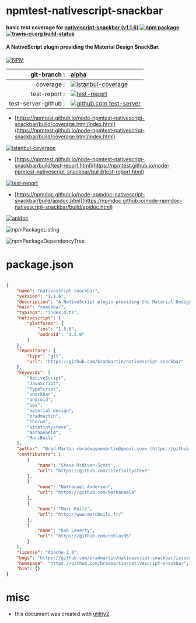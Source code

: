 # npmtest-nativescript-snackbar

#### basic test coverage for  [nativescript-snackbar (v1.1.6)](https://github.com/bradmartin/nativescript-snackbar)  [![npm package](https://img.shields.io/npm/v/npmtest-nativescript-snackbar.svg?style=flat-square)](https://www.npmjs.org/package/npmtest-nativescript-snackbar) [![travis-ci.org build-status](https://api.travis-ci.org/npmtest/node-npmtest-nativescript-snackbar.svg)](https://travis-ci.org/npmtest/node-npmtest-nativescript-snackbar)

#### A NativeScript plugin providing the Material Design SnackBar.

[![NPM](https://nodei.co/npm/nativescript-snackbar.png?downloads=true&downloadRank=true&stars=true)](https://www.npmjs.com/package/nativescript-snackbar)

| git-branch : | [alpha](https://github.com/npmtest/node-npmtest-nativescript-snackbar/tree/alpha)|
|--:|:--|
| coverage : | [![istanbul-coverage](https://npmtest.github.io/node-npmtest-nativescript-snackbar/build/coverage.badge.svg)](https://npmtest.github.io/node-npmtest-nativescript-snackbar/build/coverage.html/index.html)|
| test-report : | [![test-report](https://npmtest.github.io/node-npmtest-nativescript-snackbar/build/test-report.badge.svg)](https://npmtest.github.io/node-npmtest-nativescript-snackbar/build/test-report.html)|
| test-server-github : | [![github.com test-server](https://npmtest.github.io/node-npmtest-nativescript-snackbar/GitHub-Mark-32px.png)](https://npmtest.github.io/node-npmtest-nativescript-snackbar/build/app/index.html) | | build-artifacts : | [![build-artifacts](https://npmtest.github.io/node-npmtest-nativescript-snackbar/glyphicons_144_folder_open.png)](https://github.com/npmtest/node-npmtest-nativescript-snackbar/tree/gh-pages/build)|

- [https://npmtest.github.io/node-npmtest-nativescript-snackbar/build/coverage.html/index.html](https://npmtest.github.io/node-npmtest-nativescript-snackbar/build/coverage.html/index.html)

[![istanbul-coverage](https://npmtest.github.io/node-npmtest-nativescript-snackbar/build/screenCapture.buildCi.browser.%252Ftmp%252Fbuild%252Fcoverage.lib.html.png)](https://npmtest.github.io/node-npmtest-nativescript-snackbar/build/coverage.html/index.html)

- [https://npmtest.github.io/node-npmtest-nativescript-snackbar/build/test-report.html](https://npmtest.github.io/node-npmtest-nativescript-snackbar/build/test-report.html)

[![test-report](https://npmtest.github.io/node-npmtest-nativescript-snackbar/build/screenCapture.buildCi.browser.%252Ftmp%252Fbuild%252Ftest-report.html.png)](https://npmtest.github.io/node-npmtest-nativescript-snackbar/build/test-report.html)

- [https://npmdoc.github.io/node-npmdoc-nativescript-snackbar/build/apidoc.html](https://npmdoc.github.io/node-npmdoc-nativescript-snackbar/build/apidoc.html)

[![apidoc](https://npmdoc.github.io/node-npmdoc-nativescript-snackbar/build/screenCapture.buildCi.browser.%252Ftmp%252Fbuild%252Fapidoc.html.png)](https://npmdoc.github.io/node-npmdoc-nativescript-snackbar/build/apidoc.html)

![npmPackageListing](https://npmtest.github.io/node-npmtest-nativescript-snackbar/build/screenCapture.npmPackageListing.svg)

![npmPackageDependencyTree](https://npmtest.github.io/node-npmtest-nativescript-snackbar/build/screenCapture.npmPackageDependencyTree.svg)



# package.json

```json

{
    "name": "nativescript-snackbar",
    "version": "1.1.6",
    "description": "A NativeScript plugin providing the Material Design SnackBar.",
    "main": "snackbar",
    "typings": "index.d.ts",
    "nativescript": {
        "platforms": {
            "ios": "1.5.0",
            "android": "1.5.0"
        }
    },
    "repository": {
        "type": "git",
        "url": "https://github.com/bradmartin/nativescript-snackbar"
    },
    "keywords": [
        "NativeScript",
        "JavaScript",
        "TypeScript",
        "snackbar",
        "android",
        "ios",
        "material design",
        "bradmartin",
        "Thorum",
        "sitefintysteve",
        "NathanaelA",
        "MarcBuils"
    ],
    "author": "Brad Martin <bradwaynemartin@gmail.com> (https://github.com/bradmartin)",
    "contributors": [
        {
            "name": "Steve McNiven-Scott",
            "url": "https://github.com/sitefinitysteve"
        },
        {
            "name": "Nathanael Anderson",
            "url": "https://github.com/NathanaelA"
        },
        {
            "name": "Marc Buils",
            "url": "http://www.marcbuils.fr/"
        },
        {
            "name": "Rob Laverty",
            "url": "https://github.com/roblav96"
        }
    ],
    "license": "Apache-2.0",
    "bugs": "https://github.com/bradmartin/nativescript-snackbar/issues",
    "homepage": "https://github.com/bradmartin/nativescript-snackbar",
    "bin": {}
}
```



# misc
- this document was created with [utility2](https://github.com/kaizhu256/node-utility2)
